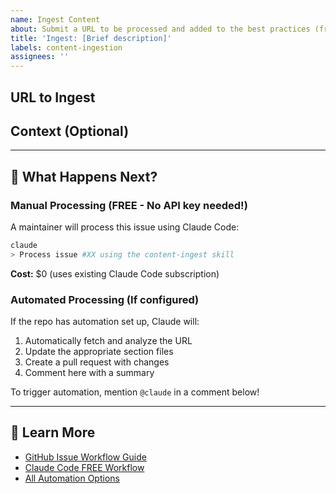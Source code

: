 ```yaml
---
name: Ingest Content
about: Submit a URL to be processed and added to the best practices (from anywhere - mobile, desktop, etc!)
title: 'Ingest: [Brief description]'
labels: content-ingestion
assignees: ''
---
```


## URL to Ingest

<!-- Paste the URL to the blog post, article, or documentation below -->



## Context (Optional)

<!--
Any notes about why this content is valuable or what it covers.
This helps Claude understand and categorize the content better.
-->



---

## 🤖 What Happens Next?

### Manual Processing (FREE - No API key needed!)
A maintainer will process this issue using Claude Code:
```bash
claude
> Process issue #XX using the content-ingest skill
```
**Cost:** $0 (uses existing Claude Code subscription)

### Automated Processing (If configured)
If the repo has automation set up, Claude will:
1. Automatically fetch and analyze the URL
2. Update the appropriate section files
3. Create a pull request with changes
4. Comment here with a summary

To trigger automation, mention `@claude` in a comment below!

---

## 📖 Learn More

- [GitHub Issue Workflow Guide](../automation/GITHUB_ISSUE_WORKFLOW.md)
- [Claude Code FREE Workflow](../automation/CLAUDE_CODE_WORKFLOW.md)
- [All Automation Options](../automation/README.md)
